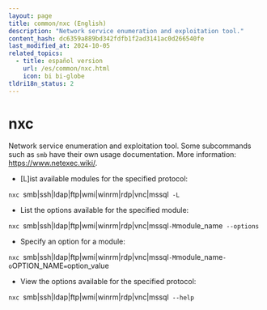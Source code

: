 ```yaml
---
layout: page
title: common/nxc (English)
description: "Network service enumeration and exploitation tool."
content_hash: dc6359a889bd342fdfb1f2ad3141ac0d266540fe
last_modified_at: 2024-10-05
related_topics:
  - title: español version
    url: /es/common/nxc.html
    icon: bi bi-globe
tldri18n_status: 2
---
```

# nxc

Network service enumeration and exploitation tool.
Some subcommands such as `smb` have their own usage documentation.
More information: <https://www.netexec.wiki/>.

- [L]ist available modules for the specified protocol:

`nxc `<span class="tldr-var badge badge-pill bg-dark-lm bg-white-dm text-white-lm text-dark-dm font-weight-bold">smb|ssh|ldap|ftp|wmi|winrm|rdp|vnc|mssql</span>` -L`

- List the options available for the specified module:

`nxc `<span class="tldr-var badge badge-pill bg-dark-lm bg-white-dm text-white-lm text-dark-dm font-weight-bold">smb|ssh|ldap|ftp|wmi|winrm|rdp|vnc|mssql</span>` -M `<span class="tldr-var badge badge-pill bg-dark-lm bg-white-dm text-white-lm text-dark-dm font-weight-bold">module_name</span>` --options`

- Specify an option for a module:

`nxc `<span class="tldr-var badge badge-pill bg-dark-lm bg-white-dm text-white-lm text-dark-dm font-weight-bold">smb|ssh|ldap|ftp|wmi|winrm|rdp|vnc|mssql</span>` -M `<span class="tldr-var badge badge-pill bg-dark-lm bg-white-dm text-white-lm text-dark-dm font-weight-bold">module_name</span>` -o `<span class="tldr-var badge badge-pill bg-dark-lm bg-white-dm text-white-lm text-dark-dm font-weight-bold">OPTION_NAME</span>`=`<span class="tldr-var badge badge-pill bg-dark-lm bg-white-dm text-white-lm text-dark-dm font-weight-bold">option_value</span>

- View the options available for the specified protocol:

`nxc `<span class="tldr-var badge badge-pill bg-dark-lm bg-white-dm text-white-lm text-dark-dm font-weight-bold">smb|ssh|ldap|ftp|wmi|winrm|rdp|vnc|mssql</span>` --help`

